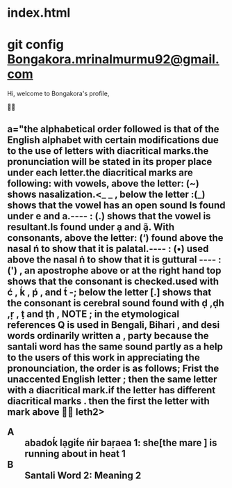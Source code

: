 # index.html
# git config Bongakora.mrinalmurmu92@gmail.com
Hi, welcome to Bongakora's profile,
<section bongakora.mrinalmurmu92@gmail.com="santali dictionary(roman)">
🌟🌟    <h2>a="the alphabetical order followed is that of the English alphabet with certain modifications due to the use of letters with diacritical marks.the pronunciation will be stated in its proper place under each letter.the diacritical marks are following: with vowels, above the letter: (~) shows nasalization.<_ _ , below the letter :(_) shows that the vowel has an open sound Is found under e and a.---- : (.) shows that the vowel is resultant.Is found under ạ and ạ̃. With consonants, above the letter: (‘) found above the nasal ń to show that it is palatal.---- : (•) used above the nasal ṅ to show that it is guttural ---- : (') , an apostrophe above or at the right hand top shows that the consonant is checked.used with ć , ḱ , ṕ , and t́ -; below the letter [.] shows that the consonant is cerebral sound found with ḍ ,ḍh ,ṛ , ṭ and ṭh , NOTE ; in the etymological references Q is used in Bengali, Bihari , and desi words ordinarily written a , party because the santali word has the same sound partly as a help to the users of this work in appreciating the pronounciation, the order is as follows; Frist the unaccented English letter ; then the same letter with a diacritical mark.if the letter has different diacritical marks . then the first the letter with mark above 🌟🌟  leth2>
    <dl>
        <dt>A</dt>
        <dd>
            <strong>abadoḱ lạgit́e ńir baṛaea 1:</strong> she[the  mare ] is running  about in heat 1
        </dd>
        <dt>B</dt>
        <dd>
            <strong>Santali Word 2:</strong> Meaning 2
        </dd>
        <!-- Add more words and meanings as needed -->
    </dl>
</section>
